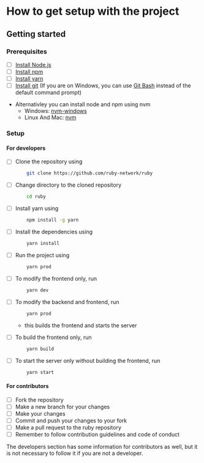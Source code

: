 # How to get setup with the project

## Getting started

### Prerequisites

- [ ] [Install Node.js](https://nodejs.org/en/download/)
- [ ] [Install npm](https://www.npmjs.com/get-npm)
- [ ] [Install yarn](https://yarnpkg.com/getting-started/install)
- [ ] [Install git](https://git-scm.com/downloads)
(If you are on Windows, you can use [Git Bash](https://gitforwindows.org/) instead of the default command prompt)
- Alternativley you can install node and npm using nvm
  - Windows: [nvm-windows](https://github.com/coreybutler/nvm-windows)
  - Linux And Mac: [nvm](Ohttps://github.com/nvm-sh/nvm)

### Setup

 #### For developers
- [ ] Clone the repository using
    ```bash
        git clone https://github.com/ruby-network/ruby
    ```
- [ ] Change directory to the cloned repository
    ```bash
        cd ruby
    ```
- [ ] Install yarn using
    ```bash
        npm install -g yarn
    ```
- [ ] Install the dependencies using
    ```bash
        yarn install
    ```
- [ ] Run the project using
    ```bash
        yarn prod
    ```
- [ ] To modify the frontend only, run
    ```bash
        yarn dev
    ```
- [ ] To modify the backend and frontend, run
    ```bash
        yarn prod
    ```
    - this builds the frontend and starts the server
- [ ] To build the frontend only, run
    ```bash
        yarn build
    ```
- [ ] To start the server only without building the frontend, run
    ```bash
        yarn start
    ```





#### For contributors
- [ ] Fork the repository
- [ ] Make a new branch for your changes
- [ ] Make your changes
- [ ] Commit and push your changes to your fork
- [ ] Make a pull request to the ruby repository
- [ ] Remember to follow contribution guidelines and code of conduct

The developers section has some information for contributors as well, but it is not necessary to follow it if you are not a developer.


